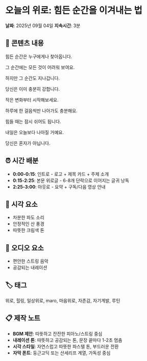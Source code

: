 # 오늘의 위로: 힘든 순간을 이겨내는 법

**날짜**: 2025년 09월 04일
**지속시간**: 3분

## 📝 콘텐츠 내용

힘든 순간은 누구에게나 찾아옵니다. 

그 순간에는 모든 것이 어려워 보여요. 

하지만 그 순간도 지나갑니다. 

당신은 이미 충분히 강합니다. 

작은 변화부터 시작해보세요. 

하루에 한 걸음씩만 나아가도 충분해요. 

힘들 때는 잠시 쉬어도 됩니다. 

내일은 오늘보다 나아질 거예요. 

당신은 혼자가 아닙니다.

## ⏰ 시간 배분

- **0:00-0:15**: 인트로 - 로고 + 제목 카드 + 주제 소개
- **0:15-2:25**: 본문 위로글 - 6-8개 단락으로 이어지는 글귀 낭독
- **2:25-3:00**: 아웃로 - 요약 + 구독/다음 영상 안내

## 🎨 시각 요소

- 차분한 파도 소리
- 안정적인 산 풍경
- 따뜻한 크림색 톤

## 🎵 오디오 요소

- 편안한 스트링 음악
- 공감되는 내레이션

## 🏷️ 태그

위로, 힐링, 일상위로, maro, 마음위로, 자존감, 자기계발, 루틴

## 📋 제작 노트

- **BGM 제안**: 따뜻하고 잔잔한 피아노/스트링 중심
- **내레이션 톤**: 따뜻하고 공감되는 톤, 문장 끝마다 1-2초 멈춤
- **시각 스타일**: 자연스럽고 따뜻한 파스텔 톤, 부드러운 전환
- **자막 폰트**: 둥근고딕 또는 산세리프 계열, 가독성 중심
